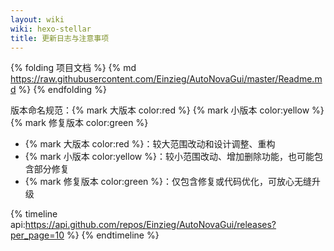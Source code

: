 ```yaml
---
layout: wiki
wiki: hexo-stellar
title: 更新日志与注意事项
---
```


{% folding 项目文档 %}
{% md https://raw.githubusercontent.com/Einzieg/AutoNovaGui/master/Readme.md %}
{% endfolding %}

版本命名规范：{% mark 大版本 color:red %} {% mark 小版本 color:yellow %} {% mark 修复版本 color:green %}
- {% mark 大版本 color:red %}：较大范围改动和设计调整、重构
- {% mark 小版本 color:yellow %}：较小范围改动、增加删除功能，也可能包含部分修复
- {% mark 修复版本 color:green %}：仅包含修复或代码优化，可放心无缝升级


{% timeline api:https://api.github.com/repos/Einzieg/AutoNovaGui/releases?per_page=10 %}
{% endtimeline %}
